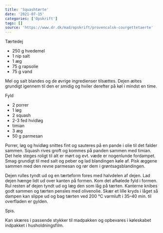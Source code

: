 ```yaml
---
title: 'Squashtærte'
date: '2021-07-15'
categories: ['Opskrift']
tags: []
source: 'https://www.dr.dk/mad/opskrift/provencalsk-courgettetaerte'
---
```


Tærtedej

* 250 g hvedemel
* 1 nip salt
* 1 æg
* 75 g rapsolie
* 75 g vand

Mel og salt blandes og de øvrige ingredienser tilsættes. Dejen æltes grundigt igennem til den er smidig og hviler
derefter på køl i mindst en time.

Fyld

* 2 porrer
* 1 løg
* 2 squash
* 2-3 fed hvidløg
* timian
* 3 æg
* 50 g parmesan

Porrer, løg og hvidløg snittes fint og sauteres på en pande i olie til det falder sammen. Squash rives groft og kommes
på panden sammen med timian. Det hele steges roligt til alt er mørt og evt. væde er nogenlunde fordampet. Smag grundigt
til med salt og peber og lad blandingen køle af. Pisk æggene sammen med den revne parmesan og rør dem i
grøntsagsblandingen.

Dejen rulles tyndt ud og en tærteform fores med halvdelen af dejen. Lad dejen hænge lidt ud over kanten på formen. Kom
det afkølede fyld i formen. Rul resten af dejen tyndt ud og læg den som låg på tærten. Kanterne knibes godt sammen og
tærten pensles med olivenolie. Skær et lille kryds i låget så dampen kan slippe ud og bag tærten ved 200 °C varmluft i
35–40 min. til overfladen er gylden.

Spis.

Kan skæres i passende stykker til madpakken og opbevares i køleskabet indpakket i husholdningsfilm.
